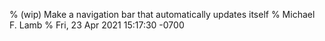 % (wip) Make a navigation bar that automatically updates itself
% Michael F. Lamb
% Fri, 23 Apr 2021 15:17:30 -0700
